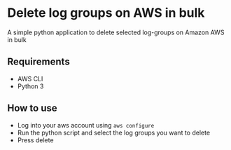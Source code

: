 # Delete log groups on AWS in bulk
A simple python application to delete selected log-groups on Amazon AWS in bulk

## Requirements
* AWS CLI
* Python 3

## How to use
* Log into your aws account using `aws configure`
* Run the python script and select the log groups you want to delete
* Press delete
